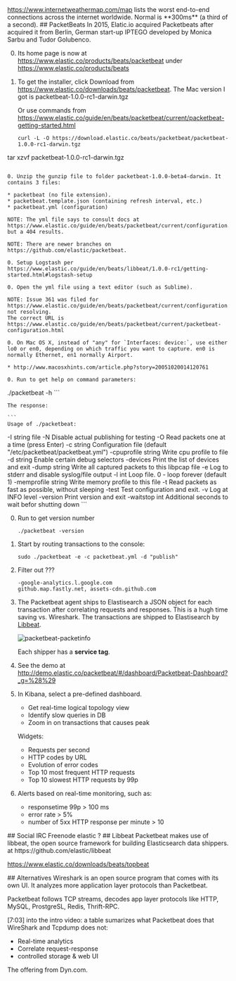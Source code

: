 <a target="_blank" href="https://www.internetweathermap.com/map">
https://www.internetweathermap.com/map</a>
lists the worst end-to-end connections across the internet worldwide.
Normal is **300ms** (a third of a second).

<a id="PacketBeats">
## PacketBeats</a>
In 2015, Elatic.io acquired Packetbeats after acquired it from Berlin, German start-up IPTEGO 
developed by Monica Sarbu and Tudor Golubenco.

0. Its home page is now at https://www.elastic.co/products/beats/packetbeat under https://www.elastic.co/products/beats

0. To get the installer, click Download from https://www.elastic.co/downloads/beats/packetbeat. 
   The Mac version I got is packetbeat-1.0.0-rc1-darwin.tgz

   Or use commands from https://www.elastic.co/guide/en/beats/packetbeat/current/packetbeat-getting-started.html

   ```
   curl -L -O https://download.elastic.co/beats/packetbeat/packetbeat-1.0.0-rc1-darwin.tgz
tar xzvf packetbeat-1.0.0-rc1-darwin.tgz
   ```

0. Unzip the gunzip file to folder packetbeat-1.0.0-beta4-darwin. It contains 3 files:

  * packetbeat (no file extension).
  * packetbeat.template.json (containing refresh interval, etc.) 
  * packetbeat.yml (configuration)

 NOTE: The yml file says to consult docs at https://www.elastic.co/guide/en/beats/packetbeat/current/configuration.html
   but a 404 results.
   
   NOTE: There are newer branches on https://github.com/elastic/packetbeat.

0. Setup Logstash per https://www.elastic.co/guide/en/beats/libbeat/1.0.0-rc1/getting-started.html#logstash-setup

0. Open the yml file using a text editor (such as Sublime).

   NOTE: Issue 361 was filed for https://www.elastic.co/guide/en/beats/packetbeat/current/configuration.html not resolving.
   The correct URL is https://www.elastic.co/guide/en/beats/packetbeat/current/packetbeat-configuration.html

0. On Mac OS X, instead of "any" for `Interfaces: device:`, use either lo0 or en0, depending on which traffic you want to capture. en0 is normally Ethernet, en1 normally Airport.

   * http://www.macosxhints.com/article.php?story=20051020014120761

0. Run to get help on command parameters:

   ```
   ./packetbeat -h
    ```
    
    The response:
    
    ```
    Usage of ./packetbeat:
  -I string
    	file
  -N	Disable actual publishing for testing
  -O	Read packets one at a time (press Enter)
  -c string
    	Configuration file (default "/etc/packetbeat/packetbeat.yml")
  -cpuprofile string
    	Write cpu profile to file
  -d string
    	Enable certain debug selectors
  -devices
    	Print the list of devices and exit
  -dump string
    	Write all captured packets to this libpcap file
  -e	Log to stderr and disable syslog/file output
  -l int
    	Loop file. 0 - loop forever (default 1)
  -memprofile string
    	Write memory profile to this file
  -t	Read packets as fast as possible, without sleeping
  -test
    	Test configuration and exit.
  -v	Log at INFO level
  -version
    	Print version and exit
  -waitstop int
    	Additional seconds to wait befor shutting down
    ```

0. Run to get version number 

   ```
   ./packetbeat -version
    ```

0. Start by routing transactions to the console:
   
   ```
   sudo ./packetbeat -e -c packetbeat.yml -d "publish"
   ```

0. Filter out ???

   ```
   -google-analytics.l.google.com
   github.map.fastly.net, assets-cdn.github.com
   ```

0. The Packetbeat agent ships to Elastisearch a JSON object for each transaction
   after correlating requests and responses. This is a hugh time saving vs. Wireshark.
   The transactions are shipped to Elastisearch by <a href="#Libbeat">Libbeat</a>.

   ![packetbeat-packetinfo](https://cloud.githubusercontent.com/assets/300046/10984545/fb9e0144-83ce-11e5-8eb1-0d35e626594e.png)

   Each shipper has a **service tag**.

0. See the demo at http://demo.elastic.co/packetbeat/#/dashboard/Packetbeat-Dashboard?_g=%28%29

0. In Kibana, select a pre-defined dashboard.

   * Get real-time logical topology view
   * Identify slow queries in DB
   * Zoom in on transactions that causes peak 

   Widgets:
   
   * Requests per second
   * HTTP codes by URL
   * Evolution of error codes
   * Top 10 most frequent HTTP requests
   * Top 10 slowest HTTP requests by 99p

0. Alerts based on real-time monitoring, such as:

   *  responsetime 99p > 100 ms
   *  error rate > 5%
   *  number of 5xx HTTP response per minute > 10


<a id="Social">
## Social</a>
IRC Freenode elastic ?

<a id="Libbeat">
## Libbeat</a>
Packetbeat makes use of
 libbeat, the open source framework for building Elasticsearch data shippers. 
 at https://github.com/elastic/libbeat
 
 https://www.elastic.co/downloads/beats/topbeat
 
 
<a id="Alternatives">
## Alternatives</a>
Wireshark is an open source program that comes with its own UI.
It analyzes more application layer protocols than Packetbeat.

Packetbeat follows TCP streams, decodes app layer protocols like HTTP, MySQL, ProstgreSL, Redis, Thrift-RPC.

[7:03] into the intro video: a table sumarizes what Packetbeat does that WireShark and Tcpdump does not:

 * Real-time analytics
 * Correlate request-response
 * controlled storage & web UI


The offering from  Dyn.com.


